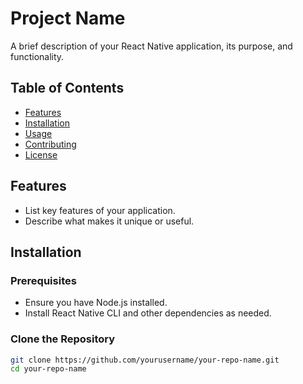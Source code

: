 # Project Name

A brief description of your React Native application, its purpose, and functionality.

## Table of Contents

- [Features](#features)
- [Installation](#installation)
- [Usage](#usage)
- [Contributing](#contributing)
- [License](#license)

## Features

- List key features of your application.
- Describe what makes it unique or useful.

## Installation

### Prerequisites

- Ensure you have Node.js installed.
- Install React Native CLI and other dependencies as needed.

### Clone the Repository

```bash
git clone https://github.com/yourusername/your-repo-name.git
cd your-repo-name
